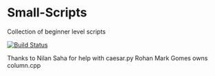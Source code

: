 # Small-Scripts
Collection of beginner level scripts

[![Build Status](https://travis-ci.org/reikdas/Small-Scripts.svg?branch=master)](https://travis-ci.org/reikdas/Small-Scripts)

Thanks to Nilan Saha for help with caesar.py
Rohan Mark Gomes owns column.cpp
